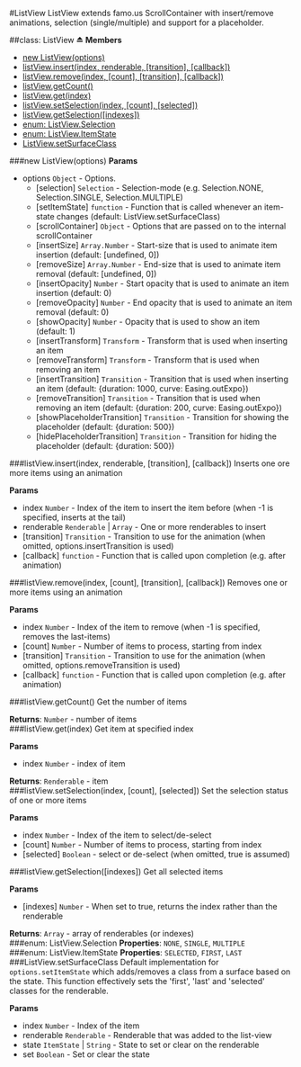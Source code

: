 <a name="module_ListView"></a>
#ListView
ListView extends famo.us ScrollContainer with insert/remove animations, selection (single/multiple) and support for a placeholder.

<a name="module_ListView"></a>
##class: ListView ⏏
**Members**

* [new ListView(options)](#module_ListView)
* [listView.insert(index, renderable, [transition], [callback])](#module_ListView#insert)
* [listView.remove(index, [count], [transition], [callback])](#module_ListView#remove)
* [listView.getCount()](#module_ListView#getCount)
* [listView.get(index)](#module_ListView#get)
* [listView.setSelection(index, [count], [selected])](#module_ListView#setSelection)
* [listView.getSelection([indexes])](#module_ListView#getSelection)
* [enum: ListView.Selection](#module_ListView.Selection)
* [enum: ListView.ItemState](#module_ListView.ItemState)
* [ListView.setSurfaceClass](#module_ListView.setSurfaceClass)

<a name="module_ListView"></a>
###new ListView(options)
**Params**

- options `Object` - Options.
  - [selection] `Selection` - Selection-mode (e.g. Selection.NONE, Selection.SINGLE, Selection.MULTIPLE)
  - [setItemState] `function` - Function that is called whenever an item-state changes (default: ListView.setSurfaceClass)
  - [scrollContainer] `Object` - Options that are passed on to the internal scrollContainer
  - [insertSize] `Array.Number` - Start-size that is used to animate item insertion (default: [undefined, 0])
  - [removeSize] `Array.Number` - End-size that is used to animate item removal (default: [undefined, 0])
  - [insertOpacity] `Number` - Start opacity that is used to animate an item insertion (default: 0)
  - [removeOpacity] `Number` - End opacity that is used to animate an item removal (default: 0)
  - [showOpacity] `Number` - Opacity that is used to show an item (default: 1)
  - [insertTransform] `Transform` - Transform that is used when inserting an item
  - [removeTransform] `Transform` - Transform that is used when removing an item
  - [insertTransition] `Transition` - Transition that is used when inserting an item (default: {duration: 1000, curve: Easing.outExpo})
  - [removeTransition] `Transition` - Transition that is used when removing an item (default: {duration: 200, curve: Easing.outExpo})
  - [showPlaceholderTransition] `Transition` - Transition for showing the placeholder (default: {duration: 500})
  - [hidePlaceholderTransition] `Transition` - Transition for hiding the placeholder (default: {duration: 500})

<a name="module_ListView#insert"></a>
###listView.insert(index, renderable, [transition], [callback])
Inserts one ore more items using an animation

**Params**

- index `Number` - Index of the item to insert the item before (when -1 is specified, inserts at the tail)
- renderable `Renderable` | `Array` - One or more renderables to insert
- [transition] `Transition` - Transition to use for the animation (when omitted, options.insertTransition is used)
- [callback] `function` - Function that is called upon completion (e.g. after animation)

<a name="module_ListView#remove"></a>
###listView.remove(index, [count], [transition], [callback])
Removes one or more items using an animation

**Params**

- index `Number` - Index of the item to remove (when -1 is specified, removes the last-items)
- [count] `Number` - Number of items to process, starting from index
- [transition] `Transition` - Transition to use for the animation (when omitted, options.removeTransition is used)
- [callback] `function` - Function that is called upon completion (e.g. after animation)

<a name="module_ListView#getCount"></a>
###listView.getCount()
Get the number of items

**Returns**: `Number` - number of items  
<a name="module_ListView#get"></a>
###listView.get(index)
Get item at specified index

**Params**

- index `Number` - index of item

**Returns**: `Renderable` - item  
<a name="module_ListView#setSelection"></a>
###listView.setSelection(index, [count], [selected])
Set the selection status of one or more items

**Params**

- index `Number` - Index of the item to select/de-select
- [count] `Number` - Number of items to process, starting from index
- [selected] `Boolean` - select or de-select (when omitted, true is assumed)

<a name="module_ListView#getSelection"></a>
###listView.getSelection([indexes])
Get all selected items

**Params**

- [indexes] `Number` - When set to true, returns the index rather than the renderable

**Returns**: `Array` - array of renderables (or indexes)  
<a name="module_ListView.Selection"></a>
###enum: ListView.Selection
**Properties**: `NONE`, `SINGLE`, `MULTIPLE`  
<a name="module_ListView.ItemState"></a>
###enum: ListView.ItemState
**Properties**: `SELECTED`, `FIRST`, `LAST`  
<a name="module_ListView.setSurfaceClass"></a>
###ListView.setSurfaceClass
Default implementation for `options.setItemState` which adds/removes a class
from a surface based on the state. This function effectively sets the
'first', 'last' and 'selected' classes for the renderable.

**Params**

- index `Number` - Index of the item
- renderable `Renderable` - Renderable that was added to the list-view
- state `ItemState` | `String` - State to set or clear on the renderable
- set `Boolean` - Set or clear the state

